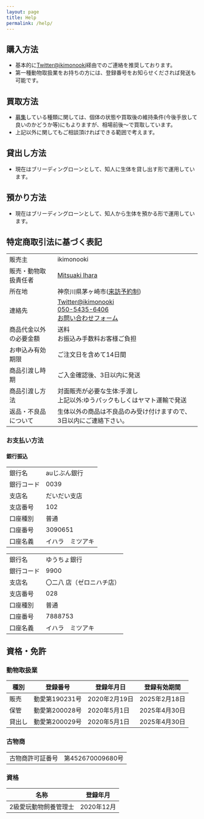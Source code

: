 ```yaml
---
layout: page
title: Help
permalink: /help/
---
```


## 購入方法

* 基本的に[Twitter@ikimonooki](https://twitter.com/ikimonooki)経由でのご連絡を推奨しております。
* 第一種動物取扱業をお持ちの方には、登録番号をお知らせくだされば発送も可能です。

## 買取方法

* [募集](/shopping/purchase-price-list)している種類に関しては、個体の状態や買取後の維持条件(今後手放して良いのかどうか等)にもよりますが、相場前後〜で買取しています。
* 上記以外に関してもご相談頂ければできる範囲で考えます。

## 貸出し方法

* 現在はブリーディングローンとして、知人に生体を貸し出す形で運用しています。

## 預かり方法

* 現在はブリーディングローンとして、知人から生体を預かる形で運用しています。

## 特定商取引法に基づく表記

|||
| ------- | ------- |
| 販売主 | ikimonooki |
| 販売・動物取扱責任者 | [Mitsuaki Ihara](https://about.me/mitsuaki1229) |
| 所在地 | 神奈川県茅ヶ崎市([来訪予約制](/help/about-reservation-to-come-to-ikimonooki)) |
| 連絡先 | [Twitter@ikimonooki](https://twitter.com/ikimonooki)<br><a href="tel:050-5435-6406">050-5435-6406</a><br>[お問い合わせフォーム](https://docs.google.com/forms/d/e/1FAIpQLSciDNlaG6wREvk-JSGTqiDJhya-Tsjt9Lu2RXWX-ah64RjwEA/viewform) |
| 商品代金以外の必要金額 | 送料<br>お振込み手数料お客様ご負担 |
| お申込み有効期限 | ご注文日を含めて14日間 |
| 商品引渡し時期 | ご入金確認後、3日以内に発送 |
| 商品引渡し方法 | 対面販売が必要な生体:手渡し<br>上記以外:ゆうパックもしくはヤマト運輸で発送 |
| 返品・不良品について | 生体以外の商品は不良品のみ受け付けますので、3日以内にご連絡下さい。 |

### お支払い方法

#### 銀行振込

|||
| ------- | ------- |
| 銀行名 | auじぶん銀行 |
| 銀行コード | 0039 |
| 支店名 | だいだい支店 |
| 支店番号 | 102 |
| 口座種別 | 普通 |
| 口座番号 | 3090651 |
| 口座名義 | イハラ　ミツアキ |

|||
| ------- | ------- |
| 銀行名 | ゆうちょ銀行 |
| 銀行コード | 9900 |
| 支店名 | 〇二八 店（ゼロニハチ店） |
| 支店番号 | 028 |
| 口座種別 | 普通 |
| 口座番号 | 7888753 |
| 口座名義 | イハラ　ミツアキ |

## 資格・免許

### 動物取扱業

| 種別 | 登録番号 | 登録年月日 | 登録有効期間 |
| ------- | ------- | ------- | ------- |
| 販売 | 動愛第190231号 | 2020年2月19日 | 2025年2月18日 |
| 保管 | 動愛第200028号 | 2020年5月1日 | 2025年4月30日 |
| 貸出し | 動愛第200029号 | 2020年5月1日 | 2025年4月30日 |

### 古物商

|||
| ------- | ------- |
| 古物商許可証番号 | 第452670009680号 |

### 資格

| 名称 | 登録年月 |
| ------- | ------- |
| 2級愛玩動物飼養管理士 | 2020年12月 |
